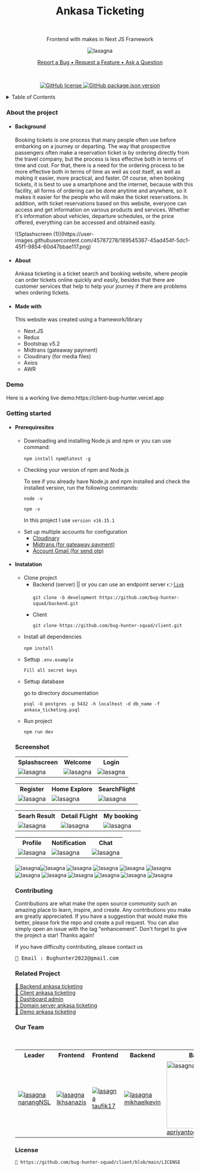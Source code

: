 <h1 align="center">Ankasa Ticketing</h1> <br/>
<p align="center">Frontend with makes in Next JS Framework</p>
<p align="center"><img src="https://user-images.githubusercontent.com/45787278/186787922-e4336329-8367-445d-94db-db172eebb867.png" alt="lasagna" align="center"></p>
<p align="center"><a href="https://github.com/bug-hunter-squad/client/issues/13">Report a Bug • </a><a href="https://github.com/bug-hunter-squad/client/issues/14">Request a Feature • </a><a href="https://github.com/bug-hunter-squad/client/issues/15">Ask a Question</a></p> <br/>
<p align="center"><a href="https://github.com/bug-hunter-squad/client/blob/main/LICENSE"><img alt="GitHub license" src="https://img.shields.io/github/license/bug-hunter-squad/client"> <img alt="GitHub package.json version" src="https://img.shields.io/github/package-json/v/bug-hunter-squad/client?color=277BC0"></a></p>

<details>
<summary>Table of Contents</summary>
<br/>
  
* [About the project](#about)
    * [Made with](#built)
* [Demo](#demo)
* [Getting Started](#getting)
  * [Prerequisites](#Prerequisites)
  * [Installation](#Installation)
* [Screenshot](#Screenshot)
* [Contributing](#Contributing)
* [Related Project](#Related)
* [Our Team](#Team)
* [License](#License)
</details>

<h3 name="about">About the project</h3>
<ul>
  <li>
    <h4>Background</h4>
     <p>Booking tickets is one process that many people often use before embarking on a journey or departing. The way that prospective passengers often make a reservation ticket is by ordering directly from the travel company, but the process is less effective both in terms of time and cost. For that, there is a need for the ordering process to be more effective both in terms of time as well as cost itself, as well as making it easier, more practical, and faster. Of course, when booking tickets, it is best to use a smartphone and the internet, because with this facility, all forms of ordering can be done anytime and anywhere, so it makes it easier for the people who will make the ticket reservations. In addition, with ticket reservations based on this website, everyone can access and get information on various products and services. Whether it's information about vehicles, departure schedules, or the price offered, everything can be accessed and obtained easily.</p>![Splashscreen (1)](https://user-images.githubusercontent.com/45787278/189545367-45ad454f-5dc1-45f1-9854-60d47bbae117.png)

  </li>
  <li>
  <h4>About</h4>
<p>Ankasa ticketing is a ticket search and booking website, where people can order tickets online quickly and easily, besides that there are customer services that help to help your journey if there are problems when ordering tickets.</p>
  </li>
  <li>
  <h4 name="built">Made with</h4>
<p>This website was created using a framework/library</p>
<ul>
  <li>Next.JS</li>
  <li>Redux</li>
  <li>Bootstrap v5.2</li>
  <li>Midtrans (gateaway payment)</li> 
  <li>Cloudinary (for media files)</li>
  <li>Axios</li>
  <li>AWR</li>
 </ul>
  </li>
</ul>

<h3 name="demo">Demo</h3>
  Here is a working live demo:https://client-bug-hunter.vercel.app
<br/>
<h3 id=getting>Getting started</h3>
<ul>
   <li>
     <h4 id=Prerequisites>Prerequiresites</h4>
     <ul>
       <li>Downloading and installing Node.js and npm or you can use command:</li>
       <pre><code>npm install npm@latest -g</code> </pre>
       <li>Checking your version of npm and Node.js</li>
       <p>To see if you already have Node.js and npm installed and check the installed version, run the following commands:</p>
       <pre><code>node -v</code></pre>
        <pre><code>npm -v</code></pre>
       <p>In this project I use <code>version v16.15.1</code></p> 
       <li>Set up multiple accounts for configuration
       <ul>
         <li><a href="https://cloudinary.com/">Cloudinary<a></li>
         <li><a href="https://midtrans.com/">Midtrans (for gateaway payment)<a></li>
         <li><a href="https://google.com/">Account Gmail (for send otp)<a></li>
         </ul>
       </li>
     </ul>
  </li>
  <li>
     <h4 id=Installation>Instalation</h4>
      <ul>
        <li>Clone project
          <ul>
             <li>Backend (server) || or you can use an endpoint server 👉<code><a href="https://github.com/bug-hunter-squad/backend.git">link<a></code> 
             <pre><code>git clone -b development https://github.com/bug-hunter-squad/backend.git</code> </pre>
             </li>
            <li>Client
             <pre><code>git clone https://github.com/bug-hunter-squad/client.git</code></pre>
             </li>
           </ul>
          <li>Install all dependencies
             <pre><code>npm install</code> </pre>
          </li>
          <li>Settup <code>.env.example</code></li>
             <pre><code>Fill all secret keys</code></pre>
          <li>Settup database</li>
          <p>go to directory documentation</p>
             <pre><code>psql -U postgres -p 5432 -h localhost -d db_name -f ankasa_ticketing.psql</code> </pre>
          <li>Run project</li>
            <pre><code>npm run dev</code></pre>
        </ul>
        

<h3 name="Screenshot">Screenshot</h3>
<table>
  <tr>
    <th>Splashscreen</th>
    <th>Welcome</th>
    <th>Login</th>
  </tr>
  <tr>
    <td><img src="https://user-images.githubusercontent.com/45787278/189545380-7fcb5660-6ccc-4d25-b1ea-5eebb4eee94a.png" alt="lasagna" align="center"></td>
    <td><img src="https://user-images.githubusercontent.com/45787278/189544822-2181c332-6a5a-4cfe-9396-051d04119f1e.png" alt="lasagna" align="center"></td>
    <td><img src="https://user-images.githubusercontent.com/45787278/189544817-2f4b9312-2a37-4bd4-bed8-d77aaa7970ec.png" alt="lasagna" align="center"></td>
  </tr>
</table>
<table>
  <tr>
    <th>Register</th>
    <th>Home Explore</th>
    <th>SearchFlight</th>
  </tr>
  <tr>
    <td><img src="https://user-images.githubusercontent.com/45787278/189544819-eb4e85db-021d-4984-8666-21bb05a17be8.png" alt="lasagna" align="center"></td>
    <td><img src="https://user-images.githubusercontent.com/45787278/189544824-17cb94d5-0eea-4cac-a8d6-e51e607f8e90.png" alt="lasagna" align="center"></td>
    <td><img src="https://user-images.githubusercontent.com/45787278/189544817-2f4b9312-2a37-4bd4-bed8-d77aaa7970ec.png" alt="lasagna" align="center"></td>
  </tr>
</table>
<table>
  <tr>
    <th>Searh Result</th>
    <th>Detail FLight</th>
    <th>My booking</th>
  </tr>
  <tr>
    <td><img src="https://user-images.githubusercontent.com/45787278/189544817-2f4b9312-2a37-4bd4-bed8-d77aaa7970ec.png" alt="lasagna" align="center"></td>
    <td><img src="https://user-images.githubusercontent.com/45787278/189544817-2f4b9312-2a37-4bd4-bed8-d77aaa7970ec.png" alt="lasagna" align="center"></td>
    <td><img src="https://user-images.githubusercontent.com/45787278/189544817-2f4b9312-2a37-4bd4-bed8-d77aaa7970ec.png" alt="lasagna" align="center"></td>
  </tr>
</table>
<table>
  <tr>
    <th>Profile</th>
    <th>Notification</th>
    <th>Chat</th>
  </tr>
  <tr>
    <td><img src="https://user-images.githubusercontent.com/45787278/189544817-2f4b9312-2a37-4bd4-bed8-d77aaa7970ec.png" alt="lasagna" align="center"></td>
    <td><img src="https://user-images.githubusercontent.com/45787278/189544817-2f4b9312-2a37-4bd4-bed8-d77aaa7970ec.png" alt="lasagna" align="center"></td>
    <td><img src="https://user-images.githubusercontent.com/45787278/189544817-2f4b9312-2a37-4bd4-bed8-d77aaa7970ec.png" alt="lasagna" align="center"></td>
  </tr>
</table>

<img src="" alt="lasagna" align="center"><img src="" alt="lasagna" align="center">
<img src="" alt="lasagna" align="center">
<img src="" alt="lasagna" align="center">
<img src="https://user-images.githubusercontent.com/45787278/189544823-2ee60632-0fba-43fd-9c69-273e42147ccd.png" alt="lasagna" align="center">
<img src="" alt="lasagna" align="center">
<img src="https://user-images.githubusercontent.com/45787278/189544825-e7da174b-cd0f-421f-b97d-20360ae8046f.png" alt="lasagna" align="center">
<img src="https://user-images.githubusercontent.com/45787278/189544826-9966f30b-25f3-4098-9377-3d7df5ee19c5.png" alt="lasagna" align="center">
<img src="https://user-images.githubusercontent.com/45787278/189544828-e3f8c7cd-e485-4bb5-a141-17258ca9ffc2.png" alt="lasagna" align="center">
<img src="https://user-images.githubusercontent.com/45787278/189544831-6b5b6a3b-bfff-4a93-bc5c-fd078bd05f42.png" alt="lasagna" align="center">
<img src="https://user-images.githubusercontent.com/45787278/189544831-6b5b6a3b-bfff-4a93-bc5c-fd078bd05f42.png" alt="lasagna" align="center">
<img src="https://user-images.githubusercontent.com/45787278/189544834-20efc3b8-4d61-48d7-86d4-7efd63265908.png" alt="lasagna" align="center">




<h3 name="Contributing">Contributing</h3>
Contributions are what make the open source community such an amazing place to learn, inspire, and create. Any contributions you make are greatly appreciated.
If you have a suggestion that would make this better, please fork the repo and create a pull request. You can also simply open an issue with the tag "enhancement". Don't forget to give the project a star! Thanks again!
<p>If you have difficulty contributing, please contact us</p>
<pre>📧 Email : Bughunter2022@gmail.com</pre>
  
<h3 name="Related">Related Project</h3>
 <a href="https://github.com/bug-hunter-squad/backend.git">🚀 Backend ankasa ticketing </a><br/>
 <a href="https://github.com/bug-hunter-squad/backend.git">🚀 Client ankasa ticketing </a><br/>
  <a href="https://client-bug-hunter.vercel.app/dashboard">🚀 Dashboard admin </a><br/>
 <a href="https://bug-hunter-squad.herokuapp.com">🚀 Domain server ankasa ticketing </a><br/>
 <a href="https://client-bug-hunter.vercel.app">🚀 Demo ankasa ticketing</a><br/>
<h3 name="Team">Our Team</h3>
<br/>
<table>
  <tr>
    <th>Leader</th>
    <th>Frontend</th>
    <th>Frontend</th>
    <th>Backend</th>
    <th>Backend</th>
  </tr>
  <tr>
    <td><a href="https://github.com/nanangNSL"><img src="https://avatars.githubusercontent.com/u/45787278?v=4" alt="lasagna" align="center">nanangNSL</a></td>
    <td><a href="https://github.com/Ikhsanazis"><img src="https://avatars.githubusercontent.com/u/106055423?v=4" alt="lasagna" align="center">Ikhsanazis</a></td>
    <td><a href="https://github.com/taufik17"><img src="https://avatars.githubusercontent.com/u/26295152?v=4" alt="lasagna" align="center">taufik17</a></td>
    <td><a href="https://github.com/mikhaelkevin"><img src="https://avatars.githubusercontent.com/u/102899084?v=4" alt="lasagna" align="center">mikhaelkevin</a></td>
    <td><a href="https://github.com/apriyantodwiherlambang"><img src="https://avatars.githubusercontent.com/u/99805986?v=4" alt="lasagna" align="center" width="180px" height="180px">apriyantodwiherlambang</a></td>
  </tr>
</table>
<h3 name="License">License</h3>
<code>📃 https://github.com/bug-hunter-squad/client/blob/main/LICENSE</code>


  
